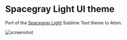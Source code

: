 # Spacegray Light UI theme

Port of the [Spacegray Light](http://kkga.github.io/spacegray) Sublime Text theme to Atom.

![screenshot](http://i.imgur.com/d5maNSZ.png)

